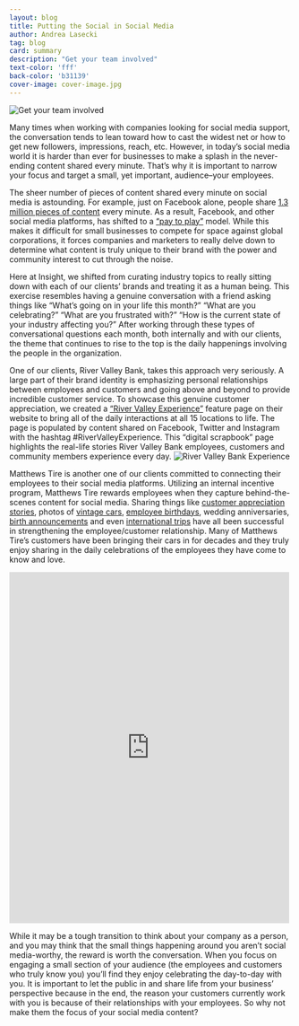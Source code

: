 ```yaml
---
layout: blog
title: Putting the Social in Social Media
author: Andrea Lasecki
tag: blog
card: summary
description: "Get your team involved"
text-color: 'fff'
back-color: 'b31139'
cover-image: cover-image.jpg
---
```

![Get your team involved](/img/social-media-phone.jpg)

Many times when working with companies looking for social media support, the conversation tends to lean toward how to cast the widest net or how to get new followers, impressions, reach, etc. However, in today’s social media world it is harder than ever for businesses to make a splash in the never-ending content shared every minute. That’s why it is important to narrow your focus and target a small, yet important, audience–your employees.

The sheer number of pieces of content shared every minute on social media is astounding. For example, just on Facebook alone, people share <a href="https://socialpilot.co/blog/125-amazing-social-media-statistics-know-2016" target="_blank">1.3 million pieces of content</a> every minute. As a result, Facebook, and other social media platforms, has shifted to a <a href="http://insightcreative.com/blog/do-you-have-to-pay-to-play-on-facebook.html" target="_blank">“pay to play”</a> model. While this makes it difficult for small businesses to compete for space against global corporations, it forces companies and marketers to really delve down to determine what content is truly unique to their brand with the power and community interest to cut through the noise.

Here at Insight, we shifted from curating industry topics to really sitting down with each of our clients’ brands and treating it as a human being. This exercise resembles having a genuine conversation with a friend asking things like “What’s going on in your life this month?” “What are you celebrating?” “What are you frustrated with?” “How is the current state of your industry affecting you?” After working through these types of conversational questions each month, both internally and with our clients, the theme that continues to rise to the top is the daily happenings involving the people in the organization.

One of our clients, River Valley Bank, takes this approach very seriously. A large part of their brand identity is emphasizing personal relationships between employees and customers and going above and beyond to provide incredible customer service. To showcase this genuine customer appreciation, we created a <a href="https://www.rivervalleybank.com/river-valley-experience.html" target="_blank">“River Valley Experience”</a> feature page on their website to bring all of the daily interactions at all 15 locations to life. The page is populated by content shared on Facebook, Twitter and Instagram with the hashtag #RiverValleyExperience.
This “digital scrapbook” page highlights the real-life stories River Valley Bank employees, customers and community members experience every day.
![River Valley Bank Experience](/img/rvbexperience.jpg)

Matthews Tire is another one of our clients committed to connecting their employees to their social media platforms. Utilizing an internal incentive program, Matthews Tire rewards employees when they capture behind-the-scenes content for social media. Sharing things like <a href="https://www.facebook.com/matthewstire/photos/a.303771737248.147307.164950832248/10153460959947249/?type=3&theater" target="_blank">customer appreciation stories</a>, photos of <a href="https://www.facebook.com/matthewstire/photos/a.10150732005447249.433441.164950832248/10154317334237249/?type=3&theater" target="_blank">vintage cars</a>, <a href="https://www.facebook.com/matthewstire/photos/a.303771737248.147307.164950832248/10154297598472249/?type=3&theater" target="_blank">employee birthdays</a>, wedding anniversaries, <a href="https://www.facebook.com/matthewstire/photos/a.303771737248.147307.164950832248/10154036477972249/?type=3&theater" target="_blank">birth announcements</a> and even <a href="https://www.facebook.com/matthewstire/posts/10154125118052249" target="_blank">international trips</a> have all been successful in strengthening the employee/customer relationship. Many of Matthews Tire’s customers have been bringing their cars in for decades and they truly enjoy sharing in the daily celebrations of the employees they have come to know and love.

<iframe src="https://www.facebook.com/plugins/post.php?href=https%3A%2F%2Fwww.facebook.com%2Fmatthewstire%2Fposts%2F10154297598472249%3A0&width=500" width="500" height="626" style="border:none;overflow:hidden" scrolling="no" frameborder="0" allowTransparency="true"></iframe>

While it may be a tough transition to think about your company as a person, and you may think that the small things happening around you aren’t social media-worthy, the reward is worth the conversation. When you focus on engaging a small section of your audience (the employees and customers who truly know you) you’ll find they enjoy celebrating the day-to-day with you. It is important to let the public in and share life from your business’ perspective because in the end, the reason your customers currently work with you is because of their relationships with your employees. So why not make them the focus of your social media content?
